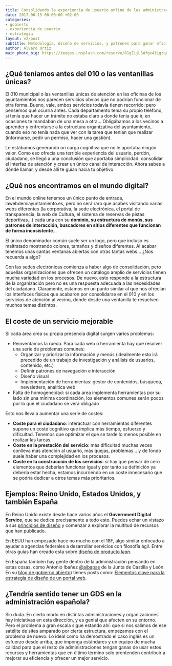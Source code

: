 ```yaml
---
title: Consolidando la experiencia de usuario online de las administraciones públicas
date: 2017-06-15 00:00:00 +02:00
categories:
- gobierto
- experiencia_de_usuario
- estrategia
layout: v2/post
subtitle: Metodología, diseño de servicios, y patrones para ganar eficiencia
author: Álvaro Ortiz
main_photo_big: https://images.unsplash.com/reserve/81gZijLSWfge41LgzqQ6_Moving%20Parts.JPG?dpr=1&auto=format&fit=crop&w=1500&h=700&q=80&cs=tinysrgb&crop=&bg=d
---
```


## ¿Qué teníamos antes del 010 o las ventanillas únicas?

El 010 municipal o las ventanillas únicas de atención en las oficinas de los ayuntamientos nos parecen servicios obvios que no podrían funcionar de otra forma. Bueno, vale, ambos servicios todavía tienen recorrido: pero pensemos qué ocurría antes. Cada departamento tenía su propio teléfono, si tenía que hacer un trámite no estaba claro a donde tenía que ir, en ocasiones te mandaban de una mesa a otra... Obligábamos a los vecinos a aprender y enfrentarse a la estructura organizativa del ayuntamiento, cuando eso no tenía nada que ver con la tarea que tenían que realizar (informarse, pedir un permiso, hacer una gestión).

Le estábamos generando un carga cognitiva que no le aportaba ningún valor. Como eso ofrecía una terrible experiencia del usuario, perdón, ciudadano, se llegó a una conclusión que aportaba simplicidad: consolidar el interfaz de atención y crear un único canal de interacción. Ahora sabes a dónde llamar, y desde allí te guían hacia tu objetivo.

## ¿Qué nos encontramos en el mundo digital?

En el mundo online tenemos un único punto de entrada, lawebdemiayuntamiento.es, pero no será raro que acabes visitando varias webs diferentes (la corporativa, la sede electrónica, el portal de transparencia, la web de Cultura, el sistema de reservas de pistas deportivas...) cada una con su **dominio, su estructura de menús, sus patrones de interacción, buscadores en sitios diferentes que funcionan de forma incosistente**...

El único denominador común suele ser un logo, pero que incluso es maltratado mostrando colores, tamaños y diseños diferentes. Al acabar tenemos unas cantas ventanas abiertas con otras tantas webs... ¿Nos recuerda a algo?

Con las sedes electrónicas comienza a haber algo de consolidación, pero aquellas organizaciones que ofrecen un catálogo amplío de servicios tienen mucha variedad en los procesos. De nuevo, esto responde a la estructura de la organización pero no es una respuesta adecuada a las necesidades del ciudadano. Claramente, estamos en un punto similar al que nos ofrecían los interfaces físicos que acabaron por consolidarse en el 010 y en los servicios de atención al vecino, donde desde una ventanilla te resuelven muchos temas distintos.

## El coste de un servicio mejorable

Si cada área crea su propia presencia digital surgen varios problemas:

* Reinventamos la rueda. Para cada web o herramienta hay que resolver una serie de problemas comunes:
  * Organizar y priorizar la información y menús (idealmente esto irá precedido de un trabajo de investigación y análisis de usuarios, contenido, etc.)
  * Definir patrones de navegación e interacción
  * Diseño visual
  * Implementación de herramientas: gestor de contenidos, búsqueda, newsletters, analítica web
* Falta de homogeneidad: si cada area implementa herramientas por su lado sin una mínima coordinación, los elementos comunes serán pocos por lo que el ciudadano se verá obligado

Esto nos lleva a aumentar una serie de costes:

* **Coste para el ciudadano**: interactuar con herramientas diferentes supone un coste cognitivo que implica más tiempo, esfuerzo y dificultad. Tenemos que optimizar el que se tarde lo menos posible en realizar las tareas.
* **Coste en la prestación del servicio**: más dificultad muchas veces conlleva más atención al usuario, más quejas, problemas... y de fondo suele haber una complejidad en los procesos.
* **Coste en la construcción de los servicios**: si hay que pensar de cero elementos que deberían funcionar igual y por tanto su definición ya debería estar hecha, estamos incurriendo en un coste innecesario que se podría dedicar a otros temas más prioritarios.



## Ejemplos: Reino Unido, Estados Unidos, y también España

En Reino Unido existe desde hace varios años el **Government Digital Service**, que se dedica precisamente a todo esto. Puedes echar un vistazo a sus [principios de diseño](https://www.gov.uk/design-principles) y comenzar a explorar la multitud de recursos que han publicado.

En EEUU han empezado hace no mucho con el 18F, algo similar enfocado a ayudar a agencias federales a desarrollar servicios con filosofía ágil. Entre otras guías han creado esta sobre [diseño de producto _lean_](https://lean-product-design.18f.gov).

En España también hay gente dentro de la administración pensando en estas cosas, como Antonio Ibañez [@aibapas](https://twitter.com/aibapas) de la Junta de Castilla y León. En su [blog de gobierno abierto](http://blogs.jcyl.es/wp/gobiernoabierto)) tienes posts como: [Elementos clave para la estrategia de diseño de un portal web](http://blogs.jcyl.es/wp/gobiernoabierto/2017/02/22/elementos-clave-para-la-estrategia-de-diseno-de-un-portal-web/).


## ¿Tendría sentido tener un GDS en la administración española?

Sin duda. En cierto modo en distintas administraciones y organizaciones hay iniciativas en esta dirección, y es genial que afecten en su entorno. Pero el problema a gran escala sigue estando ahí: que si nos salimos de ese satélite de sites amparado por cierta estructura, empezamos con el problema de nuevo. Lo ideal como ha demostrado el caso inglés es un esfuerzo desde arriba, que imponga estándares y un equipo de mucha calidad para que el resto de administraciones tengan ganas de usar estos recursos y herramientas que en último término solo prentenden contribuir a mejorar su eficiencia y ofrecer un mejor servicio.

